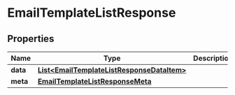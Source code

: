 

# EmailTemplateListResponse


## Properties

| Name | Type | Description | Notes |
|------------ | ------------- | ------------- | -------------|
|**data** | [**List&lt;EmailTemplateListResponseDataItem&gt;**](EmailTemplateListResponseDataItem.md) |  |  [optional] |
|**meta** | [**EmailTemplateListResponseMeta**](EmailTemplateListResponseMeta.md) |  |  [optional] |



